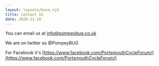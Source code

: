 ```yaml
---
layout: layouts/base.njk
title: Contact Us
date: 2020-11-16
---
```


You can email us at [info@pompeybug.co.uk](mailto:info@pompeybug.co.uk)

We are on twitter as @PompeyBUG

For Facebook it's [https://www.facebook.com/PortsmouthCycleForum/](https://www.facebook.com/PortsmouthCycleForum/)
